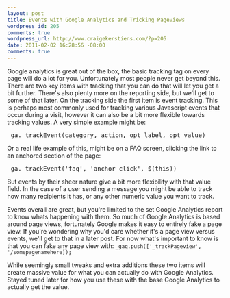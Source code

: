 ```yaml
--- 
layout: post
title: Events with Google Analytics and Tricking Pageviews
wordpress_id: 205
comments: true
wordpress_url: http://www.craigekerstiens.com/?p=205
date: 2011-02-02 16:28:56 -08:00
comments: true
---
```

Google analytics is great out of the box, the basic tracking tag on every page will do a lot for you. Unfortunately most people never get beyond this. There are two key items with tracking that you can do that will let you get a bit further. There's also plenty more on the reporting side, but we'll get to some of that later. On the tracking side the first item is event tracking. This is perhaps most commonly used for tracking various Javascript events that occur during a visit, however it can also be a bit more flexible towards tracking values. A very simple example might be:
<pre>_ga._trackEvent(category, action, opt_label, opt_value)</pre>
Or a real life example of this, might be on a FAQ screen, clicking the link to an anchored section of the page:
<pre>_ga._trackEvent('faq', 'anchor click', $(this))</pre>
But events by their sheer nature give a bit more flexibility with that value field. In the case of a user sending a message <!--more-->
you might be able to track how many recipients it has, or any other numeric value you want to track.

Events overall are great, but you're limited to the set Google Analytics report to know whats happening with them. So much of Google Analytics is based around page views, fortunately Google makes it easy to entirely fake a page view. If you're wondering why you'd care whether it's a page view versus events, we'll get to that in a later post. For now what's important to know is that you can fake any page view with:
<code>_gaq.push(['_trackPageview', '/somepagenamehere]);</code>

While seemingly small tweaks and extra additions these two items will create massive value for what you can actually do with Google Analytics. Stayed tuned later for how you use these with the base Google Analytics to actually get the value.
